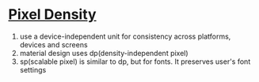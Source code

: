 # [Pixel Density](https://material.io/design/layout/pixel-density.html)
1. use a device-independent unit for consistency across platforms, devices and screens
2. material design uses dp(density-independent pixel)
3. sp(scalable pixel) is similar to dp, but for fonts. It preserves user's font settings
